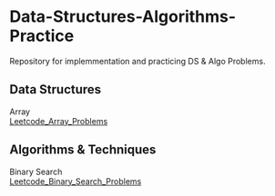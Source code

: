 # Data-Structures-Algorithms-Practice
Repository for implemmentation and practicing DS &amp; Algo Problems. 

## Data Structures
Array    
  [Leetcode_Array_Problems](https://leetcode.com/tag/Array/)


## Algorithms & Techniques

Binary Search  
  [Leetcode_Binary_Search_Problems](https://leetcode.com/tag/binary-search/)
